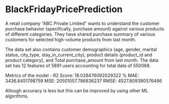 # BlackFridayPricePrediction

A retail company “ABC Private Limited” wants to understand the customer purchase behavior (specifically, purchase amount) against various products of different categories. They have shared purchase summary of various customers for selected high-volume products from last month.

The data set also contains customer demographics (age, gender, marital status, city_type, stay_in_current_city), product details (product_id and product category), and Total purchase_amount from last month.
The data set has 12 features of 5891 users accounting for total data of 550068. 

Metrics of the model - 
R2 Score: 18.028476092029322 %
MAE: 3436.8451798759
MSE: 20501057.786836237
RMSE: 4527.809380576466

Altough accuracy is less but this can be improved by using other ML algorithms.
